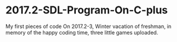 # 2017.2-SDL-Program-On-C-plus
My first pieces of code
On 2017.2-3, Winter vacation of freshman, in memory of the happy coding time, three little games uploaded.
